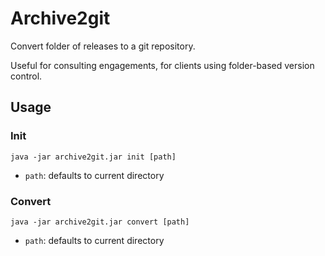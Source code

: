 # Archive2git

Convert folder of releases to a git repository.

Useful for consulting engagements, for clients using folder-based version control.

## Usage

### Init

```shell
java -jar archive2git.jar init [path]
```

- `path`: defaults to current directory 

### Convert

```shell
java -jar archive2git.jar convert [path]
```

- `path`: defaults to current directory 
